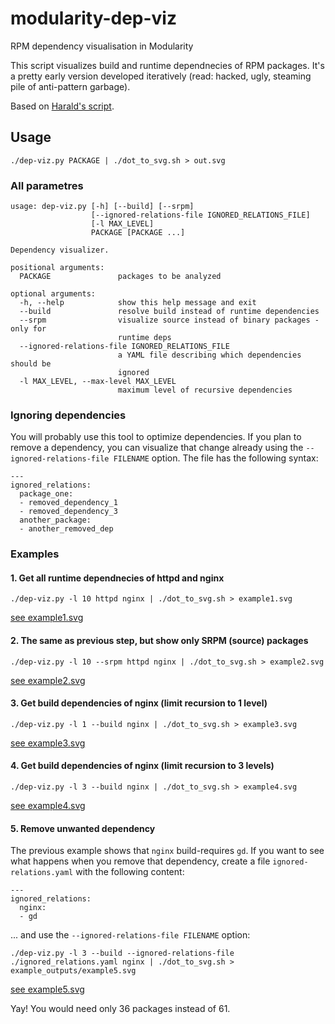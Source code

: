 # modularity-dep-viz
RPM dependency visualisation in Modularity

This script visualizes build and runtime dependnecies of RPM packages. It's a pretty early version developed iteratively (read: hacked, ugly, steaming pile of anti-pattern garbage).

Based on [Harald's script](https://harald.hoyer.xyz/2014/01/14/self-hosting-fedora-base/).

## Usage

```
./dep-viz.py PACKAGE | ./dot_to_svg.sh > out.svg
```

### All parametres

```
usage: dep-viz.py [-h] [--build] [--srpm]
                  [--ignored-relations-file IGNORED_RELATIONS_FILE]
                  [-l MAX_LEVEL]
                  PACKAGE [PACKAGE ...]

Dependency visualizer.

positional arguments:
  PACKAGE               packages to be analyzed

optional arguments:
  -h, --help            show this help message and exit
  --build               resolve build instead of runtime dependencies
  --srpm                visualize source instead of binary packages - only for
                        runtime deps
  --ignored-relations-file IGNORED_RELATIONS_FILE
                        a YAML file describing which dependencies should be
                        ignored
  -l MAX_LEVEL, --max-level MAX_LEVEL
                        maximum level of recursive dependencies
```

### Ignoring dependencies

You will probably use this tool to optimize dependencies. If you plan to remove a dependency, you can visualize that change already using the `--ignored-relations-file FILENAME` option. The file has the following syntax:

```
---
ignored_relations:
  package_one:
  - removed_dependency_1
  - removed_dependency_3
  another_package:
  - another_removed_dep
```



### Examples

#### 1. Get all runtime dependnecies of httpd and nginx

```
./dep-viz.py -l 10 httpd nginx | ./dot_to_svg.sh > example1.svg
```

[see example1.svg](https://github.com/asamalik/modularity-dep-viz/blob/master/example_outputs/example1.svg)

#### 2. The same as previous step, but show only SRPM (source) packages

```
./dep-viz.py -l 10 --srpm httpd nginx | ./dot_to_svg.sh > example2.svg
```

[see example2.svg](https://github.com/asamalik/modularity-dep-viz/blob/master/example_outputs/example2.svg)


#### 3. Get build dependencies of nginx (limit recursion to 1 level)

```
./dep-viz.py -l 1 --build nginx | ./dot_to_svg.sh > example3.svg
```

[see example3.svg](https://github.com/asamalik/modularity-dep-viz/blob/master/example_outputs/example3.svg)

#### 4. Get build dependencies of nginx (limit recursion to 3 levels)

```
./dep-viz.py -l 3 --build nginx | ./dot_to_svg.sh > example4.svg
```

[see example4.svg](https://github.com/asamalik/modularity-dep-viz/blob/master/example_outputs/example4.svg)

#### 5. Remove unwanted dependency

The previous example shows that `nginx` build-requires `gd`. If you want to see what happens when you remove that dependency, create a file `ignored-relations.yaml` with the following content:

```
---
ignored_relations:
  nginx:
  - gd
```

... and use the `--ignored-relations-file FILENAME` option:

```
./dep-viz.py -l 3 --build --ignored-relations-file ./ignored_relations.yaml nginx | ./dot_to_svg.sh > example_outputs/example5.svg
```

[see example5.svg](https://github.com/asamalik/modularity-dep-viz/blob/master/example_outputs/example5.svg)

Yay! You would need only 36 packages instead of 61.

